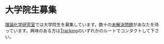 # 大学院生募集

[理論化学研究室](理論化学研究室.md)では大学院生を募集しています。数十の[未解決問題](未解決問題.md)があなたを待っています。興味のある方は[Tracking](Tracking.md)のいずれかのルートでコンタクトして下さい。



